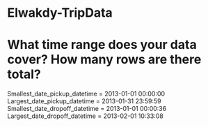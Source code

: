 

# Elwakdy-TripData
 

# What time range does your data cover?  How many rows are there total?

Smallest_date_pickup_datetime =  2013-01-01 00:00:00
Largest_date_pickup_datetime =  2013-01-31 23:59:59
Smallest_date_dropoff_datetime =  2013-01-01 00:00:36
Largest_date_dropoff_datetime =  2013-02-01 10:33:08

